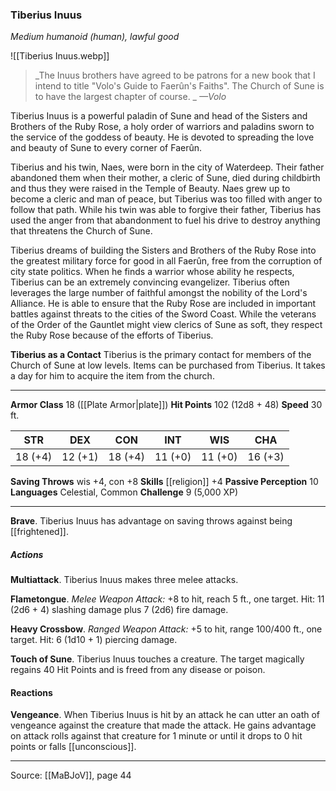 ### Tiberius Inuus
_Medium humanoid (human), lawful good_

![[Tiberius Inuus.webp]]

> _The Inuus brothers have agreed to be patrons for a new book that I intend to title "Volo's Guide to Faerûn's Faiths". The Church of Sune is to have the largest chapter of course.
_
> _—Volo_

Tiberius Inuus is a powerful paladin of Sune and head of the Sisters and Brothers of the Ruby Rose, a holy order of warriors and paladins sworn to the service of the goddess of beauty. He is devoted to spreading the love and beauty of Sune to every corner of Faerûn.

Tiberius and his twin, Naes, were born in the city of Waterdeep. Their father abandoned them when their mother, a cleric of Sune, died during childbirth and thus they were raised in the Temple of Beauty. Naes grew up to become a cleric and man of peace, but Tiberius was too filled with anger to follow that path. While his twin was able to forgive their father, Tiberius has used the anger from that abandonment to fuel his drive to destroy anything that threatens the Church of Sune.

Tiberius dreams of building the Sisters and Brothers of the Ruby Rose into the greatest military force for good in all Faerûn, free from the corruption of city state politics. When he finds a warrior whose ability he respects, Tiberius can be an extremely convincing evangelizer. Tiberius often leverages the large number of faithful amongst the nobility of the Lord's Alliance. He is able to ensure that the Ruby Rose are included in important battles against threats to the cities of the Sword Coast. While the veterans of the Order of the Gauntlet might view clerics of Sune as soft, they respect the Ruby Rose because of the efforts of Tiberius.

**Tiberius as a Contact** Tiberius is the primary contact for members of the Church of Sune at low levels. Items can be purchased from Tiberius. It takes a day for him to acquire the item from the church.






---

**Armor Class** 18 ([[Plate Armor|plate]])
**Hit Points** 102 (12d8 + 48)
**Speed** 30 ft.

| STR     | DEX     | CON     | INT     | WIS     | CHA     |
|---------|---------|---------|---------|---------|---------|
| 18 (+4) | 12 (+1) | 18 (+4) | 11 (+0) | 11 (+0) | 16 (+3) |

**Saving Throws** wis +4, con +8
**Skills** [[religion]] +4
**Passive Perception** 10
**Languages** Celestial, Common
**Challenge** 9 (5,000 XP)

---

**Brave**. Tiberius Inuus has advantage on saving throws against being [[frightened]].

##### Actions
**Multiattack**. Tiberius Inuus makes three melee attacks.

**Flametongue**. _Melee Weapon Attack:_ +8 to hit, reach 5 ft., one target. Hit: 11 (2d6 + 4) slashing damage plus 7 (2d6) fire damage.

**Heavy Crossbow**. _Ranged Weapon Attack:_ +5 to hit, range 100/400 ft., one target. Hit: 6 (1d10 + 1) piercing damage.

**Touch of Sune**. Tiberius Inuus touches a creature. The target magically regains 40 Hit Points and is freed from any disease or poison.

#### Reactions
**Vengeance**. When Tiberius Inuus is hit by an attack he can utter an oath of vengeance against the creature that made the attack. He gains advantage on attack rolls against that creature for 1 minute or until it drops to 0 hit points or falls [[unconscious]].


---

Source: [[MaBJoV]], page 44